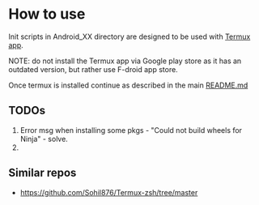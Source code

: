 # How to use

Init scripts in Android_XX directory are designed to be used with [Termux app](https://f-droid.org/en/packages/com.termux/).

NOTE: do not install the Termux app via Google play store as it has an outdated version, but rather use F-droid app store.

Once termux is installed continue as described in the main [README.md](https://github.com/jan-revay/initPC/blob/devel/README.md)

## TODOs

1. Error msg when installing some pkgs - "Could not build wheels for Ninja" - solve.
2. 

## Similar repos

- <https://github.com/Sohil876/Termux-zsh/tree/master>
